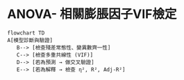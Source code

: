 # ANOVA- 相關膨脹因子VIF檢定

```mermaid
flowchart TD
A[模型診斷與驗證]
   B--> [檢查殘差常態性、變異數齊一性]
   C--> [檢查多重共線性 (VIF)]
   D--> [若為預測 → 做交叉驗證]
   E--> [若為解釋 → 檢查 η², R², Adj-R²]

